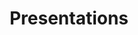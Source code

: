 ---
# menu: "main"
title: "Presentations"
featured_image: '/images/ai-conclave-keynote-dark.jpg'
description: "I have presented  at numerous events including AWS re:Invent, AWS 
Summits, local user groups, and others. Below are list of some public events. I 
have included higher education events that were open to students and faculty 
(e.g. a research immersion day) but not private events. There are many private 
presentations that are not listed here."
---
